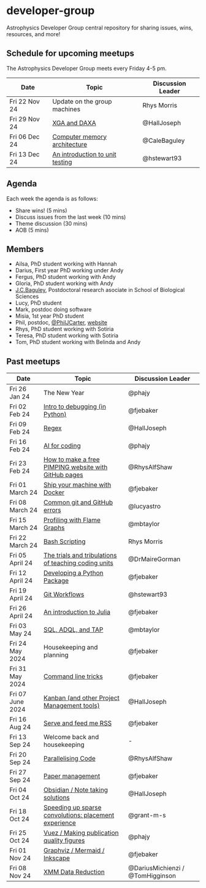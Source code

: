 # developer-group

Astrophysics Developer Group central repository for sharing issues, wins, resources, and more!

## Schedule for upcoming meetups

The Astrophysics Developer Group meets every Friday 4-5 pm.

| Date          | Topic                                                                                               | Discussion Leader |
| ------------- | --------------------------------------------------------------------------------------------------- | ----------------- |
| Fri 22 Nov 24 | Update on the group machines                                                                        | Rhys Morris       |
| Fri 29 Nov 24 | [XGA and DAXA](https://github.com/astro-group-bristol/developer-group/issues/70)                    | @HallJoseph       |
| Fri 06 Dec 24 | [Computer memory architecture](https://github.com/astro-group-bristol/developer-group/issues/75)    | @CaleBaguley      |
| Fri 13 Dec 24 | [An introduction to unit testing](https://github.com/astro-group-bristol/developer-group/issues/34) | @hstewart93       |

## Agenda

Each week the agenda is as follows:

- Share wins! (5 mins)
- Discuss issues from the last week (10 mins)
- Theme discussion (30 mins)
- AOB (5 mins)

## Members

- Ailsa, PhD student working with Hannah
- Darius, First year PhD working under Andy
- Fergus, PhD student working with Andy
- Gloria, PhD student working with Andy
- [J.C.Baguley](https://research-information.bris.ac.uk/en/persons/cale-baguley-2), Postdoctoral research asociate in School of Biological Sciences
- Lucy, PhD student
- Mark, postdoc doing software
- Misia, 1st year PhD student
- Phil, postdoc, [@PhilJCarter](https://github.com/PhilJCarter), [website](https://philipjcarter.com)
- Rhys, PhD student working with Sotiria
- Teresa, PhD student working with Sotiria
- Tom, PhD student working with Belinda and Andy

## Past meetups

| Date             | Topic                                                                                                                     | Discussion Leader                |
| ---------------- | ------------------------------------------------------------------------------------------------------------------------- | -------------------------------- |
| Fri 26 Jan 24    | The New Year                                                                                                              | @phajy                           |
| Fri 02 Feb 24    | [Intro to debugging (in Python)](https://github.com/astro-group-bristol/developer-group/issues/13)                        | @fjebaker                        |
| Fri 09 Feb 24    | [Regex](https://github.com/astro-group-bristol/developer-group/issues/14)                                                 | @HallJoseph                      |
| Fri 16 Feb 24    | [AI for coding](https://github.com/astro-group-bristol/developer-group/issues/16)                                         | @phajy                           |
| Fri 23 Feb 24    | [How to make a free PIMPING website with GitHub pages](https://github.com/astro-group-bristol/developer-group/issues/12)  | @RhysAlfShaw                     |
| Fri 01 March 24  | [Ship your machine with Docker](https://github.com/astro-group-bristol/developer-group/issues/18)                         | @fjebaker                        |
| Fri 08 March 24  | [Common git and GitHub errors](https://github.com/astro-group-bristol/developer-group/issues/20)                          | @lucyastro                       |
| Fri 15 March 24  | [Profiling with Flame Graphs](https://github.com/astro-group-bristol/developer-group/issues/19)                           | @mbtaylor                        |
| Fri 22 March 24  | [Bash Scripting](https://github.com/astro-group-bristol/developer-group/issues/23)                                        | Rhys Morris                      |
| Fri 05 April 24  | [The trials and tribulations of teaching coding units](https://github.com/astro-group-bristol/developer-group/issues/22)  | @DrMaireGorman                   |
| Fri 12 April 24  | [Developing a Python Package](https://github.com/astro-group-bristol/developer-group/issues/24)                           | @fjebaker                        |
| Fri 19 April 24  | [Git Workflows](https://github.com/astro-group-bristol/developer-group/issues/6)                                          | @hstewart93                      |
| Fri 26 April 24  | [An introduction to Julia](https://github.com/astro-group-bristol/developer-group/issues/26)                              | @fjebaker                        |
| Fri 03 May 24    | [SQL, ADQL, and TAP](https://github.com/astro-group-bristol/developer-group/issues/28)                                    | @mbtaylor                        |
| Fri 24 May 2024  | Housekeeping and planning                                                                                                 | @fjebaker                        |
| Fri 31 May 2024  | [Command line tricks](https://github.com/astro-group-bristol/developer-group/issues/43)                                   | @fjebaker                        |
| Fri 07 June 2024 | [Kanban (and other Project Management tools)](https://github.com/astro-group-bristol/developer-group/issues/30)           | @HallJoseph                      |
| Fri 16 Aug 24    | [Serve and feed me RSS](https://github.com/astro-group-bristol/developer-group/issues/15)                                 | @fjebaker                        |
| Fri 13 Sep 24    | Welcome back and housekeeping                                                                                             | -                                |
| Fri 20 Sep 24    | [Parallelising Code](https://github.com/astro-group-bristol/developer-group/issues/17)                                    | @RhysAlfShaw                     |
| Fri 27 Sep 24    | [Paper management](https://github.com/astro-group-bristol/developer-group/issues/62)                                      | @fjebaker                        |
| Fri 04 Oct 24    | [Obsidian / Note taking solutions](https://github.com/astro-group-bristol/developer-group/issues/44)                      | @HallJoseph                      |
| Fri 18 Oct 24    | [Speeding up sparse convolutions: placement experience](https://github.com/astro-group-bristol/developer-group/issues/65) | @grant-m-s                       |
| Fri 25 Oct 24    | [Vuez / Making publication quality figures](https://github.com/astro-group-bristol/developer-group/issues/45)             | @phajy                           |
| Fri 01 Nov 24    | [Graphviz / Mermaid / Inkscape](https://github.com/astro-group-bristol/developer-group/issues/68)                         | @fjebaker                        |
| Fri 08 Nov 24    | [XMM Data Reduction](https://github.com/astro-group-bristol/developer-group/issues/69)                                    | @DariusMichienzi / @TomHigginson |
